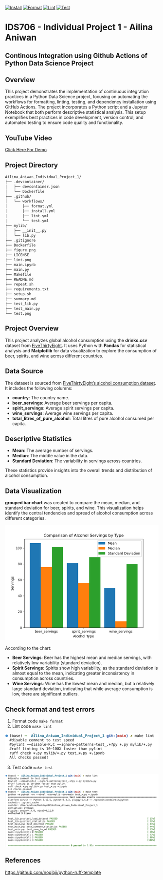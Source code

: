 [![Install](https://github.com/nogibjj/Ailina_Aniwan_Individual_Project_1/actions/workflows/install.yml/badge.svg)](https://github.com/nogibjj/Ailina_Aniwan_Individual_Project_1/actions/workflows/install.yml)
[![Format](https://github.com/nogibjj/Ailina_Aniwan_Individual_Project_1/actions/workflows/format.yml/badge.svg)](https://github.com/nogibjj/Ailina_Aniwan_Individual_Project_1/actions/workflows/format.yml)
[![Lint](https://github.com/nogibjj/Ailina_Aniwan_Individual_Project_1/actions/workflows/lint.yml/badge.svg)](https://github.com/nogibjj/Ailina_Aniwan_Individual_Project_1/actions/workflows/lint.yml)
[![Test](https://github.com/nogibjj/Ailina_Aniwan_Individual_Project_1/actions/workflows/test.yml/badge.svg)](https://github.com/nogibjj/Ailina_Aniwan_Individual_Project_1/actions/workflows/test.yml)
# IDS706 - Individual Project 1 - Ailina Aniwan

## Continous Integration using Github Actions of Python Data Science Project

## Overview
This project demonstrates the implementation of continuous integration practices in a Python Data Science project, focusing on automating the workflows for formatting, linting, testing, and dependency installation using GitHub Actions. The project incorporates a Python script and a Jupyter Notebook that both perform descriptive statistical analysis. This setup exemplifies best practices in code development, version control, and automated testing to ensure code quality and functionality.

## YouTube Video
[Click Here For Demo]()

## Project Directory
```
Ailina_Aniwan_Individual_Project_1/
├── .devcontainer/
│   ├── devcontainer.json
│   └── Dockerfile
├── .github/
│   └── workflows/
│       ├── format.yml
│       ├── install.yml
│       ├── lint.yml
│       └── test.yml
├── mylib/
│   ├── __init__.py
│   └── lib.py
├── .gitignore
├── Dockerfile
├── figure.png
├── LICENSE
├── lint.png
├── main.ipynb
├── main.py
├── Makefile
├── README.md
├── repeat.sh
├── requirements.txt
├── setup.sh
├── summary.md
├── test_lib.py
├── test_main.py
└── test.png

```

## Project Overview
This project analyzes global alcohol consumption using the **drinks.csv** dataset from [FiveThirtyEight](https://github.com/fivethirtyeight/data). It uses Python with **Pandas** for statistical analysis and **Matplotlib** for data visualization to explore the consumption of beer, spirits, and wine across different countries.

## Data Source

The dataset is sourced from [FiveThirtyEight’s alcohol consumption dataset](https://raw.githubusercontent.com/fivethirtyeight/data/master/alcohol-consumption/drinks.csv). It includes the following columns:
- **country**: The country name.
- **beer_servings**: Average beer servings per capita.
- **spirit_servings**: Average spirit servings per capita.
- **wine_servings**: Average wine servings per capita.
- **total_litres_of_pure_alcohol**: Total litres of pure alcohol consumed per capita.

## Descriptive Statistics
- **Mean**: The average number of servings.
- **Median**: The middle value in the data.
- **Standard Deviation**: The variability in servings across countries.

These statistics provide insights into the overall trends and distribution of alcohol consumption.

## Data Visualization

**grouped bar chart** was created to compare the mean, median, and standard deviation for beer, spirits, and wine. This visualization helps identify the central tendencies and spread of alcohol consumption across different categories.

![Data Visualiztion](figure.png)

According to the chart:

- **Beer Servings**: Beer has the highest mean and median servings, with relatively low variability (standard deviation).
- **Spirit Servings**: Spirits show high variability, as the standard deviation is almost equal to the mean, indicating greater inconsistency in consumption across countries.
- **Wine Servings**: Wine has the lowest mean and median, but a relatively large standard deviation, indicating that while average consumption is low, there are significant outliers.

## Check format and test errors
1. Format code `make format`
2. Lint code `make lint`

![Make lint](lint.png)

3. Test code `make test`

![Make test](test.png)

## References
https://github.com/nogibjj/python-ruff-template